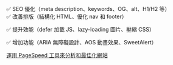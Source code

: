 ✅ SEO 優化（meta description、keywords、OG、alt、H1/H2 等）
<br/>
✅ 改善排版（結構化 HTML、優化 nav 和 footer）

✅ 提升效能（defer 加載 JS、lazy-loading 圖片、壓縮 CSS）

✅ 增加功能（ARIA 無障礙設計、AOS 動畫效果、SweetAlert）

[運用 PageSpeed 工具來分析和最佳化網站](https://pagespeed.web.dev/)
